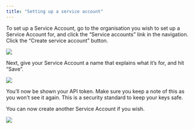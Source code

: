 ```yaml
---
title: "Setting up a service account"
---
```


To set up a Service Account, go to the organisation you wish to set up a Service Account for, and click the “Service accounts” link in the navigation. Click the “Create service account” button.

![](https://res.cloudinary.com/snyk/image/upload/c_scale,q_auto,w_834/v1528279847/docs/service-accounts-create.png)

Next, give your Service Account a name that explains what it’s for, and hit “Save”.

![](https://res.cloudinary.com/snyk/image/upload/c_scale,q_auto,w_834/v1528279843/docs/service-account-name.png)

You’ll now be shown your API token. Make sure you keep a note of this as you won’t see it again. This is a security standard to keep your keys safe.

You can now create another Service Account if you wish.

![](https://res.cloudinary.com/snyk/image/upload/c_scale,q_auto,w_834/v1528279839/docs/service-account-token.png)
